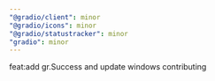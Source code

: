 ```yaml
---
"@gradio/client": minor
"@gradio/icons": minor
"@gradio/statustracker": minor
"gradio": minor
---
```


feat:add gr.Success and update windows contributing
